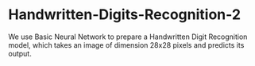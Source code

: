 # Handwritten-Digits-Recognition-2
We use Basic Neural Network to prepare a Handwritten Digit Recognition model, which takes an image of dimension 28x28 pixels and predicts its output. 
